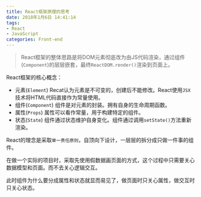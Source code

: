 ```yaml
---
title: React框架原理的思考
date: 2018年1月6日 14:41:14
tags:
- React
- JavaScript
categories: Front-end
---
```


> React框架的整体思路是将DOM元素彻底改为由JS代码渲染，通过组件(`Component`)的层层嵌套，最终`ReactDOM.render()`渲染到页面上。

React框架的核心概念：

- 元素(`Element`) Recat认为元素是不可变的，创建后不能修改。React使用`JSX`技术将HTML代码直接作为常量使用。
- 组件(`Component`) 组件是对元素的封装。拥有自身的生命周期函数。
- 属性(`Props`) 属性可以看作常量，用于构建特定的组件。
- 状态(`State`) 组件通过状态维护自身变化。组件通过调用`setState()`方法重新渲染。

React的理念是采取`单一责任原则`，自顶向下设计，一层层的拆分成只做一件事的组件。

在做一个实际的项目时，采取先使用假数据画页面的方式，这个过程中只需要关心数据模型和页面。而不去关心逻辑交互。

此时组件为什么要分成属性和状态就显而易见了，做页面时只关心属性，做交互时只关心状态。